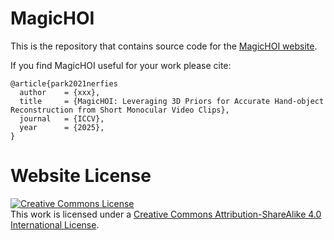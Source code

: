 # MagicHOI

This is the repository that contains source code for the [MagicHOI website](https://byran-wang.github.io/MagicHOI/).

If you find MagicHOI useful for your work please cite:
```
@article{park2021nerfies
  author    = {xxx},
  title     = {MagicHOI: Leveraging 3D Priors for Accurate Hand-object Reconstruction from Short Monocular Video Clips},
  journal   = {ICCV},
  year      = {2025},
}
```

# Website License
<a rel="license" href="http://creativecommons.org/licenses/by-sa/4.0/"><img alt="Creative Commons License" style="border-width:0" src="https://i.creativecommons.org/l/by-sa/4.0/88x31.png" /></a><br />This work is licensed under a <a rel="license" href="http://creativecommons.org/licenses/by-sa/4.0/">Creative Commons Attribution-ShareAlike 4.0 International License</a>.
